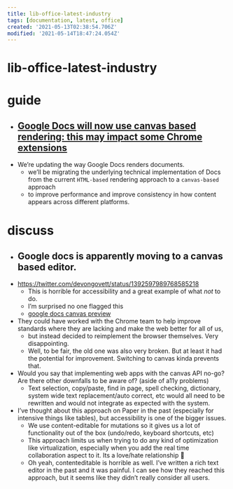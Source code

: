 ```yaml
---
title: lib-office-latest-industry
tags: [documentation, latest, office]
created: '2021-05-13T02:38:54.706Z'
modified: '2021-05-14T18:47:24.054Z'
---
```


# lib-office-latest-industry

# guide

- ## [Google Docs will now use canvas based rendering: this may impact some Chrome extensions](https://workspaceupdates.googleblog.com/2021/05/Google-Docs-Canvas-Based-Rendering-Update.html)
- We’re updating the way Google Docs renders documents. 
  - we’ll be migrating the underlying technical implementation of Docs from the current `HTML-based` rendering approach to a `canvas-based` approach 
  - to improve performance and improve consistency in how content appears across different platforms. 

# discuss

- ## Google docs is apparently moving to a canvas based editor. 
- https://twitter.com/devongovett/status/1392597989768585218
  - This is horrible for accessibility and a great example of what *not* to do. 
  - I’m surprised no one flagged this
  - [google docs canvas preview](https://docs.google.com/document/d/1N1XaAI4ZlCUHNWJBXJUBFjxSTlsD5XctCz6LB3Calcg/preview)
- They could have worked with the Chrome team to help improve standards where they are lacking and make the web better for all of us, 
  - but instead decided to reimplement the browser themselves. Very disappointing.
  - Well, to be fair, the old one was also very broken. But at least it had the potential for improvement. Switching to canvas kinda prevents that.
- Would you say that implementing web apps with the canvas API no-go? Are there other downfalls to be aware of? (aside of a11y problems)
  - Text selection, copy/paste, find in page, spell checking, dictionary, system wide text replacement/auto correct, etc would all need to be rewritten and would not integrate as expected with the system.
- I’ve thought about this approach on Paper in the past (especially for intensive things like tables), but accessibility is one of the bigger issues. 
  - We use content-editable for mutations so it gives us a lot of functionality out of the box (undo/redo, keyboard shortcuts, etc)
  - This approach limits us when trying to do any kind of optimization like virtualization, especially when you add the real time collaboration aspect to it. Its a love/hate relationship 🙂
  - Oh yeah, contenteditable is horrible as well. I’ve written a rich text editor in the past and it was painful. I can see how they reached this approach, but it seems like they didn’t really consider all users.
